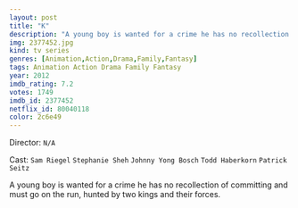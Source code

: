 ```yaml
---
layout: post
title: "K"
description: "A young boy is wanted for a crime he has no recollection of committing and must go on the run, hunted by two kings and their forces..."
img: 2377452.jpg
kind: tv series
genres: [Animation,Action,Drama,Family,Fantasy]
tags: Animation Action Drama Family Fantasy 
year: 2012
imdb_rating: 7.2
votes: 1749
imdb_id: 2377452
netflix_id: 80040118
color: 2c6e49
---
```

Director: `N/A`  

Cast: `Sam Riegel` `Stephanie Sheh` `Johnny Yong Bosch` `Todd Haberkorn` `Patrick Seitz` 

A young boy is wanted for a crime he has no recollection of committing and must go on the run, hunted by two kings and their forces.